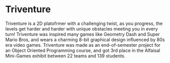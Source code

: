 # Triventure
Triventure is a 2D platofrmer with a challenging twist, as you progress, the levels get harder and harder with unique obstacles meeting you in every turn! Triventure was inspired many games like Geometry Dash and Super Mario Bros, and wears a charming 8-bit graphical design influenced by 80s era video games.
Triventure was made as an end-of-semester project for an Object Oriented Programming course, and got 3rd place in the Alfaisal Mini-Games exhibit between 22 teams and 139 students.
